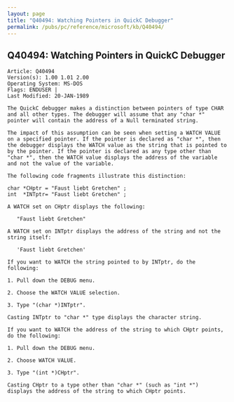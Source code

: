 ```yaml
---
layout: page
title: "Q40494: Watching Pointers in QuickC Debugger"
permalink: /pubs/pc/reference/microsoft/kb/Q40494/
---
```


## Q40494: Watching Pointers in QuickC Debugger

	Article: Q40494
	Version(s): 1.00 1.01 2.00
	Operating System: MS-DOS
	Flags: ENDUSER |
	Last Modified: 20-JAN-1989
	
	The QuickC debugger makes a distinction between pointers of type CHAR
	and all other types. The debugger will assume that any "char *"
	pointer will contain the address of a Null terminated string.
	
	The impact of this assumption can be seen when setting a WATCH VALUE
	on a specified pointer. If the pointer is declared as "char *", then
	the debugger displays the WATCH value as the string that is pointed to
	by the pointer. If the pointer is declared as any type other than
	"char *", then the WATCH value displays the address of the variable
	and not the value of the variable.
	
	The following code fragments illustrate this distinction:
	
	char *CHptr = "Faust liebt Gretchen" ;
	int  *INTptr= "Faust liebt Gretchen" ;
	
	A WATCH set on CHptr displays the following:
	
	   "Faust liebt Gretchen"
	
	A WATCH set on INTptr displays the address of the string and not the
	string itself:
	
	   'Faust liebt Gretchen'
	
	If you want to WATCH the string pointed to by INTptr, do the
	following:
	
	1. Pull down the DEBUG menu.
	
	2. Choose the WATCH VALUE selection.
	
	3. Type "(char *)INTptr".
	
	Casting INTptr to "char *" type displays the character string.
	
	If you want to WATCH the address of the string to which CHptr points,
	do the following:
	
	1. Pull down the DEBUG menu.
	
	2. Choose WATCH VALUE.
	
	3. Type "(int *)CHptr".
	
	Casting CHptr to a type other than "char *" (such as "int *")
	displays the address of the string to which CHptr points.
